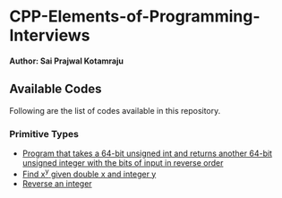 # CPP-Elements-of-Programming-Interviews
#### Author: Sai Prajwal Kotamraju

## Available Codes
Following are the list of codes available in this repository.

### Primitive Types
- [Program that takes a 64-bit unsigned int and returns another 64-bit unsigned integer with the bits of input in reverse order](3-reverse-bits-in-number.cpp)
- [Find x<sup>y</sup> given double x and integer y](4-x-raised-to-power-of-y.cpp)
- [Reverse an integer](5-reverse-an-integer.cpp)